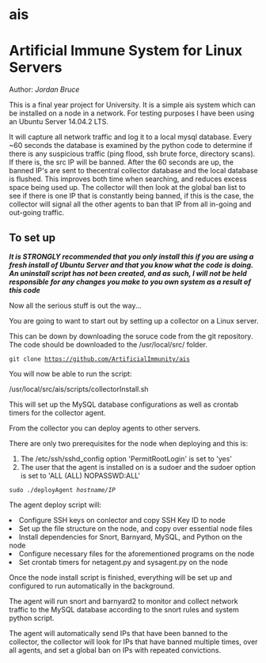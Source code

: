 # ais
<h1>Artificial Immune System for Linux Servers</h1>

Author: <i>Jordan Bruce</i>

This is a final year project for University. It is a simple ais system which can be installed on a node in a network. For testing purposes I have been using an Ubuntu Server 14.04.2 LTS. 

It will capture all network traffic and log it to a local mysql database. Every ~60 seconds the database is examined by the python code to determine if there is any suspicious traffic (ping flood, ssh brute force, directory scans). If there is, the src IP will be banned. After the 60 seconds are up, the banned IP's are sent to thecentral collector database and the local database is flushed. This improves both time when searching, and reduces excess space being used up. The collector will then look at the global ban list to see if there is one IP that is constantly being banned, if this is the case, the collector will signal all the other agents to ban that IP from all in-going and out-going traffic.

<h2>To set up</h2>

<b><i>It is STRONGLY recommended that you only install this if you are using a fresh install of Ubuntu Server and that you know what the code is doing. An uninstall script has not been created, and as such, I will not be held responsible for any changes you make to you own system as a result of this code</i></b>

Now all the serious stuff is out the way...

You are going to want to start out by setting up a collector on a Linux server.

This can be down by downloading the soruce code from the git repository. The code should be downloaded to the /usr/local/src/ folder.

<code>git clone https://github.com/ArtificialImmunity/ais</code>

You will now be able to run the script:

/usr/local/src/ais/scripts/collectorInstall.sh

This will set up the MySQL database configurations as well as crontab timers for the collector agent.

From the collector you can deploy agents to other servers. 

There are only two prerequisites for the node when deploying and this is:

1. The /etc/ssh/sshd_config option 'PermitRootLogin' is set to 'yes'
2. The user that the agent is installed on is a sudoer and the sudoer option is set to 'ALL (ALL) NOPASSWD:ALL'

<code>sudo ./deployAgent <i>hostname/IP</i></code>



The agent deploy script will:
    <li>Configure SSH keys on conlector and copy SSH Key ID to node</li>
    <li>Set up the file structure on the node, and copy over essential node files</li>
    <li>Install dependencies for Snort, Barnyard, MySQL, and Python on the node</li>
    <li>Configure necessary files for the aforementioned programs on the node</li>
    <li>Set crontab timers for netagent.py and sysagent.py on the node</li>

Once the node install script is finished, everything will be set up and configured to run automatically in the background.

The agent will run snort and barnyard2 to monitor and collect network traffic to the MySQL database according to the snort rules and system python script.

The agent will automatically send IPs that have been banned to the collector, the collector will look for IPs that have banned multiple times, over all agents, and set a global ban on IPs with repeated convictions.
